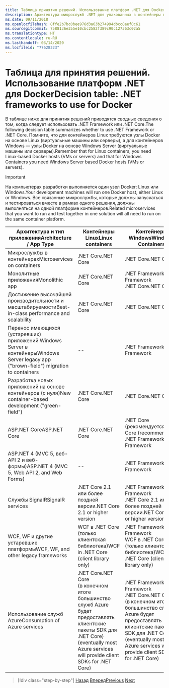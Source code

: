 ```yaml
---
title: Таблица принятия решений. Использование платформ .NET для Docker
description: Архитектура микрослужб .NET для упакованных в контейнеры приложений .NET | Таблица принятия решений. Использование платформ .NET для Docker
ms.date: 09/11/2018
ms.openlocfilehash: 8ffe2b7bc0bee976d3a63b274994dbcc8aef0c61
ms.sourcegitcommit: 7588136e355e10cbc2582f389c90c127363c02a5
ms.translationtype: HT
ms.contentlocale: ru-RU
ms.lasthandoff: 03/14/2020
ms.locfileid: "77628323"
---
```

# <a name="decision-table-net-frameworks-to-use-for-docker"></a><span data-ttu-id="03216-104">Таблица для принятия решений. Использование платформ .NET для Docker</span><span class="sxs-lookup"><span data-stu-id="03216-104">Decision table: .NET frameworks to use for Docker</span></span>

<span data-ttu-id="03216-105">В таблице ниже для принятия решений приводятся сводные сведения о том, когда следует использовать .NET Framework или .NET Core.</span><span class="sxs-lookup"><span data-stu-id="03216-105">The following decision table summarizes whether to use .NET Framework or .NET Core.</span></span> <span data-ttu-id="03216-106">Помните, что для контейнеров Linux требуются узлы Docker на основе Linux (виртуальные машины или серверы), а для контейнеров Windows — узлы Docker на основе Windows Server (виртуальные машины или серверы).</span><span class="sxs-lookup"><span data-stu-id="03216-106">Remember that for Linux containers, you need Linux-based Docker hosts (VMs or servers) and that for Windows Containers you need Windows Server based Docker hosts (VMs or servers).</span></span>

> [!IMPORTANT]
> <span data-ttu-id="03216-107">На компьютерах разработки выполняется один узел Docker: Linux или Windows.</span><span class="sxs-lookup"><span data-stu-id="03216-107">Your development machines will run one Docker host, either Linux or Windows.</span></span> <span data-ttu-id="03216-108">Все связанные микрослужбы, которые должны запускаться и тестироваться вместе в рамках одного решения, должны выполняться на одной платформе контейнеров.</span><span class="sxs-lookup"><span data-stu-id="03216-108">Related microservices that you want to run and test together in one solution will all need to run on the same container platform.</span></span>

| <span data-ttu-id="03216-109">Архитектура и тип приложения</span><span class="sxs-lookup"><span data-stu-id="03216-109">Architecture / App Type</span></span> | <span data-ttu-id="03216-110">Контейнеры Linux</span><span class="sxs-lookup"><span data-stu-id="03216-110">Linux containers</span></span> | <span data-ttu-id="03216-111">Контейнеры Windows</span><span class="sxs-lookup"><span data-stu-id="03216-111">Windows Containers</span></span> |
|-------------------------|------------------|--------------------|
| <span data-ttu-id="03216-112">Микрослужбы в контейнерах</span><span class="sxs-lookup"><span data-stu-id="03216-112">Microservices on containers</span></span> | <span data-ttu-id="03216-113">.NET Core</span><span class="sxs-lookup"><span data-stu-id="03216-113">.NET Core</span></span> | <span data-ttu-id="03216-114">.NET Core</span><span class="sxs-lookup"><span data-stu-id="03216-114">.NET Core</span></span> |
| <span data-ttu-id="03216-115">Монолитные приложения</span><span class="sxs-lookup"><span data-stu-id="03216-115">Monolithic app</span></span> | <span data-ttu-id="03216-116">.NET Core</span><span class="sxs-lookup"><span data-stu-id="03216-116">.NET Core</span></span> | <span data-ttu-id="03216-117">.NET Framework</span><span class="sxs-lookup"><span data-stu-id="03216-117">.NET Framework</span></span> <br/> <span data-ttu-id="03216-118">.NET Core</span><span class="sxs-lookup"><span data-stu-id="03216-118">.NET Core</span></span> |
| <span data-ttu-id="03216-119">Достижение высочайшей производительности и масштабируемости</span><span class="sxs-lookup"><span data-stu-id="03216-119">Best-in-class performance and scalability</span></span> | <span data-ttu-id="03216-120">.NET Core</span><span class="sxs-lookup"><span data-stu-id="03216-120">.NET Core</span></span> | <span data-ttu-id="03216-121">.NET Core</span><span class="sxs-lookup"><span data-stu-id="03216-121">.NET Core</span></span> |
| <span data-ttu-id="03216-122">Перенос имеющихся (устаревших) приложений Windows Server в контейнеры</span><span class="sxs-lookup"><span data-stu-id="03216-122">Windows Server legacy app ("brown-field") migration to containers</span></span> | -- | <span data-ttu-id="03216-123">.NET Framework</span><span class="sxs-lookup"><span data-stu-id="03216-123">.NET Framework</span></span> |
| <span data-ttu-id="03216-124">Разработка новых приложений на основе контейнеров (с нуля)</span><span class="sxs-lookup"><span data-stu-id="03216-124">New container-based development ("green-field")</span></span> | <span data-ttu-id="03216-125">.NET Core</span><span class="sxs-lookup"><span data-stu-id="03216-125">.NET Core</span></span> | <span data-ttu-id="03216-126">.NET Core</span><span class="sxs-lookup"><span data-stu-id="03216-126">.NET Core</span></span> |
| <span data-ttu-id="03216-127">ASP.NET Core</span><span class="sxs-lookup"><span data-stu-id="03216-127">ASP.NET Core</span></span> | <span data-ttu-id="03216-128">.NET Core</span><span class="sxs-lookup"><span data-stu-id="03216-128">.NET Core</span></span> | <span data-ttu-id="03216-129">.NET Core (рекомендуется)</span><span class="sxs-lookup"><span data-stu-id="03216-129">.NET Core (recommended)</span></span> <br/> <span data-ttu-id="03216-130">.NET Framework</span><span class="sxs-lookup"><span data-stu-id="03216-130">.NET Framework</span></span> |
| <span data-ttu-id="03216-131">ASP.NET 4 (MVC 5, веб-API 2 и веб-формы)</span><span class="sxs-lookup"><span data-stu-id="03216-131">ASP.NET 4 (MVC 5, Web API 2, and Web Forms)</span></span> | -- | <span data-ttu-id="03216-132">.NET Framework</span><span class="sxs-lookup"><span data-stu-id="03216-132">.NET Framework</span></span> |
| <span data-ttu-id="03216-133">Службы SignalR</span><span class="sxs-lookup"><span data-stu-id="03216-133">SignalR services</span></span> | <span data-ttu-id="03216-134">.NET Core 2.1 или более поздней версии</span><span class="sxs-lookup"><span data-stu-id="03216-134">.NET Core 2.1 or higher version</span></span> | <span data-ttu-id="03216-135">.NET Framework</span><span class="sxs-lookup"><span data-stu-id="03216-135">.NET Framework</span></span> <br/> <span data-ttu-id="03216-136">.NET Core 2.1 или более поздней версии</span><span class="sxs-lookup"><span data-stu-id="03216-136">.NET Core 2.1 or higher version</span></span> |
| <span data-ttu-id="03216-137">WCF, WF и другие устаревшие платформы</span><span class="sxs-lookup"><span data-stu-id="03216-137">WCF, WF, and other legacy frameworks</span></span> | <span data-ttu-id="03216-138">WCF в .NET Core (только клиентская библиотека)</span><span class="sxs-lookup"><span data-stu-id="03216-138">WCF in .NET Core (client library only)</span></span> | <span data-ttu-id="03216-139">.NET Framework</span><span class="sxs-lookup"><span data-stu-id="03216-139">.NET Framework</span></span> <br/> <span data-ttu-id="03216-140">WCF в .NET Core (только клиентская библиотека)</span><span class="sxs-lookup"><span data-stu-id="03216-140">WCF in .NET Core (client library only)</span></span> |
| <span data-ttu-id="03216-141">Использование служб Azure</span><span class="sxs-lookup"><span data-stu-id="03216-141">Consumption of Azure services</span></span> | <span data-ttu-id="03216-142">.NET Core</span><span class="sxs-lookup"><span data-stu-id="03216-142">.NET Core</span></span> <br/> <span data-ttu-id="03216-143">(в конечном итоге большинство служб Azure будет предоставлять клиентские пакеты SDK для .NET Core)</span><span class="sxs-lookup"><span data-stu-id="03216-143">(eventually most Azure services will provide client SDKs for .NET Core)</span></span> | <span data-ttu-id="03216-144">.NET Framework</span><span class="sxs-lookup"><span data-stu-id="03216-144">.NET Framework</span></span> <br/> <span data-ttu-id="03216-145">.NET Core</span><span class="sxs-lookup"><span data-stu-id="03216-145">.NET Core</span></span> <br/> <span data-ttu-id="03216-146">(в конечном итоге большинство служб Azure будет предоставлять клиентские пакеты SDK для .NET Core)</span><span class="sxs-lookup"><span data-stu-id="03216-146">(eventually most Azure services will provide client SDKs for .NET Core)</span></span> |

>[!div class="step-by-step"]
><span data-ttu-id="03216-147">[Назад](net-framework-container-scenarios.md)
>[Вперед](net-container-os-targets.md)</span><span class="sxs-lookup"><span data-stu-id="03216-147">[Previous](net-framework-container-scenarios.md)
[Next](net-container-os-targets.md)</span></span>
